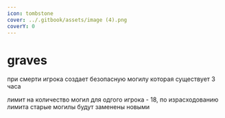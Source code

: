 ```yaml
---
icon: tombstone
cover: ../.gitbook/assets/image (4).png
coverY: 0
---
```


# graves

при смерти игрока создает безопасную могилу которая существует 3 часа

лимит на количество могил для одгого игрока - 18, по израсходованию лимита старые могилы будут заменены новыми
